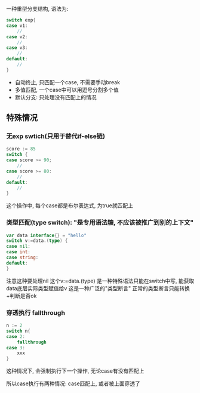 一种重型分支结构, 语法为:
```go
switch exp{
case v1:
	//
case v2:
	//
case v3:
	//
default:
	//
}
```
- 自动终止, 只匹配一个case, 不需要手动break
- 多值匹配, 一个case中可以用逗号分割多个值
- 默认分支: 只处理没有匹配上的情况
## 特殊情况
### 无exp swtich(只用于替代if-else链)
```go
score := 85
switch {
case score >= 90;
	//
case score >= 80:
	//
default:
	//
}
```
这个操作中, 每个case都是布尔表达式, 为true就匹配上

### 类型匹配(type switch): "是专用语法糖, 不应该被推广到别的上下文"
```go
var data interface{} = "hello"
switch v:=data.(type) {
case nil:
case int:
case string:
default:
}
```
注意这种要处理nil
这个v:=data.(type) 是一种特殊语法只能在switch中写, 能获取data底层实际类型赋值给v
这是一种广泛的"类型断言" 正常的类型断言只能转换+判断是否ok
### 穿透执行 fallthrough
```go
n := 2
switch n{
case 2:
	fallthrough
case 3:
	xxx
}
```
这种情况下, 会强制执行下一个操作, 无论case有没有匹配上

所以case执行有两种情况: case匹配上, 或者被上面穿透了

